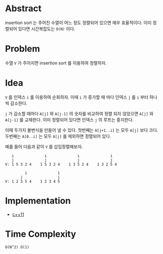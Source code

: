 # Abstract

insertion sort 는 주어진 수열이 어느 정도 정렬되어 있으면
매우 효율적이다. 이미 정렬되어 있다면 시간복잡도는 `O(N)` 이다.

# Problem

수열 `V` 가 주어지면 insertion sort 를
이용하여 정렬하자.

# Idea

`V` 를 인덱스 `i` 를 이용하여 순회하자. 이때 `i` 가 증가할 때 마다
인덱스 `j` 를 `i` 부터 하나씩 감소한다.

`j` 가 감소할 때마다 `A[j]` 와 `A[j-1]` 의 숫자를 비교하여 
정렬 되지 않았으면 `A[j]` 와 `A[j-1]` 를 교체한다. 이미 정렬되어 있다면
인덱스 `j` 의 루프는 중지한다.

이때 두가지 불변식을 만들어 낼 수 있다.
첫번째는 `A[j+1..i]` 는 모두 `A[j]` 보다 크다.
두번째는 `A[0..i]` 는 모두 `A[j]` 를 제외하면 정렬되어 있다.

예를 들어 다음과 같이 `V` 를 삽입정렬해보자.

```
   i              i              i              i
   j              j              j              j
V: 1 5 3 2 4    1 5 3 2 4    1 3 5 2 4    1 3 2 5 4

         i              i
       j                j
V: 1 2 3 5 4    1 2 3 4 5
```

# Implementation

* [c++11](a.cpp)

# Time Complexity

```
O(N^2) O(1)
```
